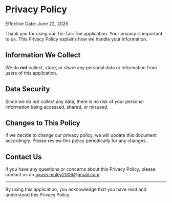 # Privacy Policy

Effective Date: June 22, 2025

Thank you for using our Tic-Tac-Toe application. Your privacy is important to us. This Privacy Policy explains how we handle your information.

## Information We Collect

We do **not** collect, store, or share any personal data or information from users of this application.

## Data Security

Since we do not collect any data, there is no risk of your personal information being accessed, shared, or misused.

## Changes to This Policy

If we decide to change our privacy policy, we will update this document accordingly. Please review this policy periodically for any changes.

## Contact Us

If you have any questions or concerns about this Privacy Policy, please contact us on [ayush.muley2006@gmail.com]().

---

By using this application, you acknowledge that you have read and understood this Privacy Policy.
